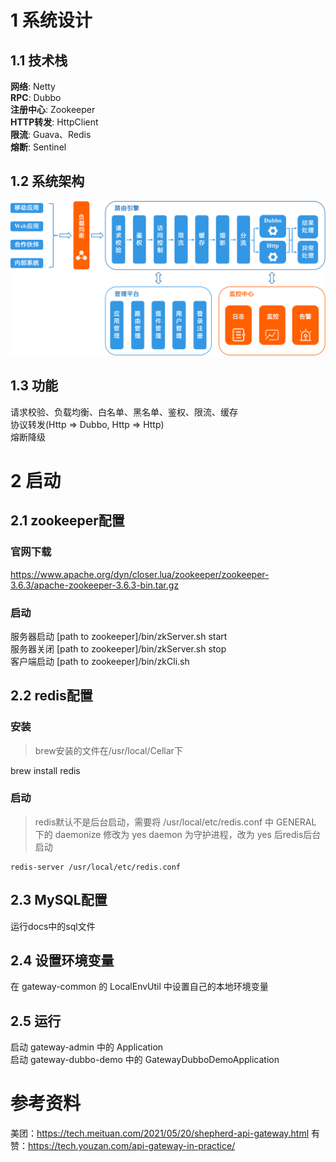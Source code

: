 # 1 系统设计
## 1.1 技术栈
**网络**: Netty  
**RPC**: Dubbo  
**注册中心**: Zookeeper  
**HTTP转发**: HttpClient  
**限流**: Guava、Redis  
**熔断**: Sentinel  

## 1.2 系统架构
![系统架构图.png](./docs/picture/系统架构.png)

## 1.3 功能
请求校验、负载均衡、白名单、黑名单、鉴权、限流、缓存  
协议转发(Http => Dubbo, Http => Http)  
熔断降级

# 2 启动
## 2.1 zookeeper配置
### 官网下载
https://www.apache.org/dyn/closer.lua/zookeeper/zookeeper-3.6.3/apache-zookeeper-3.6.3-bin.tar.gz

### 启动
服务器启动 [path to zookeeper]/bin/zkServer.sh start  
服务器关闭 [path to zookeeper]/bin/zkServer.sh stop  
客户端启动 [path to zookeeper]/bin/zkCli.sh  
   
## 2.2 redis配置
### 安装
> brew安装的文件在/usr/local/Cellar下

brew install redis

### 启动
> redis默认不是后台启动，需要将 /usr/local/etc/redis.conf 中 GENERAL 下的 daemonize 修改为 yes
> daemon 为守护进程，改为 yes 后redis后台启动

```shell
redis-server /usr/local/etc/redis.conf
```

## 2.3 MySQL配置
运行docs中的sql文件

## 2.4 设置环境变量
在 gateway-common 的 LocalEnvUtil 中设置自己的本地环境变量

## 2.5 运行
启动 gateway-admin 中的 Application  
启动 gateway-dubbo-demo 中的 GatewayDubboDemoApplication

# 参考资料

美团：https://tech.meituan.com/2021/05/20/shepherd-api-gateway.html
有赞：https://tech.youzan.com/api-gateway-in-practice/